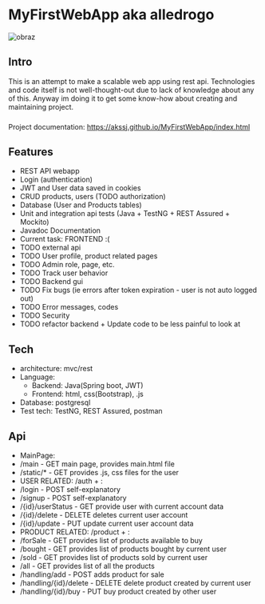 # MyFirstWebApp aka alledrogo

![obraz](https://github.com/akssj/MyFirstWebApp/assets/127445850/9864ce7c-8620-4513-9524-bd8561fc4d69)

## Intro
This is an attempt to make a scalable web app using rest api. 
Technologies and code itself is not well-thought-out due to lack of knowledge about any of this. 
Anyway im doing it to get some know-how about creating and maintaining project.

###
Project documentation:
https://akssj.github.io/MyFirstWebApp/index.html

## Features
+ REST API webapp
+ Login (authentication)
+ JWT and User data saved in cookies
+ CRUD products, users (TODO authorization)
+ Database (User and Products tables)
+ Unit and integration api tests (Java + TestNG + REST Assured + Mockito)
+ Javadoc Documentation
+ Current task: FRONTEND :(
+ TODO external api
+ TODO User profile, product related pages
+ TODO Admin role, page, etc.
+ TODO Track user behavior
+ TODO Backend gui
+ TODO Fix bugs (ie errors after token expiration - user is not auto logged out)
+ TODO Error messages, codes
+ TODO Security
+ TODO refactor backend + Update code to be less painful to look at

## Tech
+ architecture: mvc/rest
+ Language: 
  + Backend: Java(Spring boot, JWT)
  + Frontend: html, css(Bootstrap), .js
+ Database: postgresql
+ Test tech: TestNG, REST Assured, postman

## Api
+ MainPage:
+ /main - GET main page, provides main.html file
+ /static/* - GET provides .js, css files for the user
+ USER RELATED: /auth + :
+ /login - POST self-explanatory
+ /signup - POST self-explanatory
+ /{id}/userStatus - GET provide user with current account data
+ /{id}/delete - DELETE deletes current user account
+ /{id}/update - PUT update current user account data
+ PRODUCT RELATED: /product + :
+ /forSale - GET provides list of products available to buy
+ /bought - GET provides list of products bought by current user
+ /sold - GET provides list of products sold by current user
+ /all - GET provides list of all the products
+ /handling/add - POST adds product for sale
+ /handling/{id}/delete - DELETE delete product created by current user
+ /handling/{id}/buy - PUT buy product created by other user



